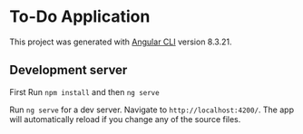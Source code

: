 # To-Do Application

This project was generated with [Angular CLI](https://github.com/angular/angular-cli) version 8.3.21.

## Development server

First Run `npm install` and then `ng serve`

Run `ng serve` for a dev server. Navigate to `http://localhost:4200/`. The app will automatically reload if you change any of the source files.

